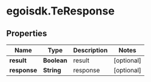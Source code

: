 # egoisdk.TeResponse

## Properties

Name | Type | Description | Notes
------------ | ------------- | ------------- | -------------
**result** | **Boolean** | result | [optional] 
**response** | **String** | response | [optional] 


